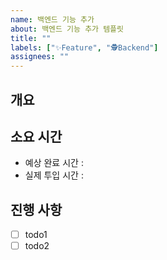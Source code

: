 ```yaml
---
name: 백엔드 기능 추가
about: 백엔드 기능 추가 템플릿
title: ""
labels: ["✨Feature", "🕵Backend"]
assignees: ""
---
```


## 개요

## 소요 시간

- 예상 완료 시간 :
- 실제 투입 시간 :

## 진행 사항

- [ ] todo1
- [ ] todo2
